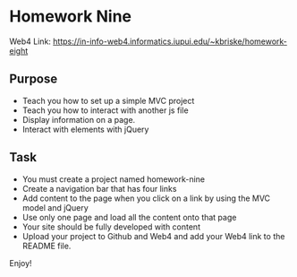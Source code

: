 # Homework Nine

Web4 Link:
https://in-info-web4.informatics.iupui.edu/~kbriske/homework-eight

## Purpose
- Teach you how to set up a simple MVC project
- Teach you how to interact with another js file
- Display information on a page. 
- Interact with elements with jQuery

## Task
- You must create a project named homework-nine
- Create a navigation bar that has four links 
- Add content to the page when you click on a link by using the MVC model and jQuery
- Use only one page and load all the content onto that page 
- Your site should be fully developed with content
- Upload your project to Github and Web4 and add your Web4 link to the README file.  

Enjoy!
